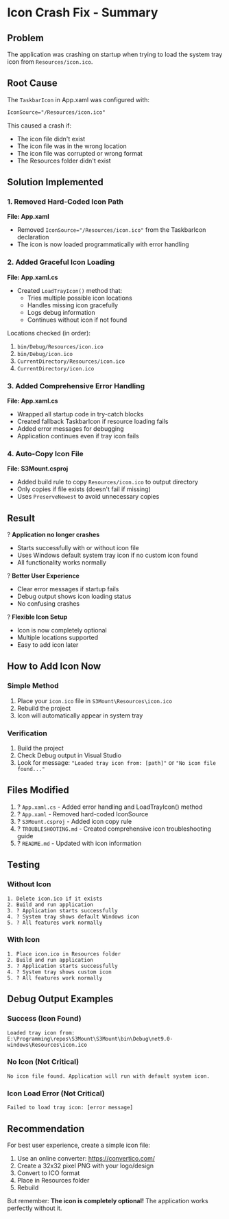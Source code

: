 # Icon Crash Fix - Summary

## Problem
The application was crashing on startup when trying to load the system tray icon from `Resources/icon.ico`.

## Root Cause
The `TaskbarIcon` in App.xaml was configured with:
```xml
IconSource="/Resources/icon.ico"
```

This caused a crash if:
- The icon file didn't exist
- The icon file was in the wrong location
- The icon file was corrupted or wrong format
- The Resources folder didn't exist

## Solution Implemented

### 1. Removed Hard-Coded Icon Path
**File: App.xaml**
- Removed `IconSource="/Resources/icon.ico"` from the TaskbarIcon declaration
- The icon is now loaded programmatically with error handling

### 2. Added Graceful Icon Loading
**File: App.xaml.cs**
- Created `LoadTrayIcon()` method that:
  - Tries multiple possible icon locations
  - Handles missing icon gracefully
  - Logs debug information
  - Continues without icon if not found

Locations checked (in order):
1. `bin/Debug/Resources/icon.ico`
2. `bin/Debug/icon.ico`
3. `CurrentDirectory/Resources/icon.ico`
4. `CurrentDirectory/icon.ico`

### 3. Added Comprehensive Error Handling
**File: App.xaml.cs**
- Wrapped all startup code in try-catch blocks
- Created fallback TaskbarIcon if resource loading fails
- Added error messages for debugging
- Application continues even if tray icon fails

### 4. Auto-Copy Icon File
**File: S3Mount.csproj**
- Added build rule to copy `Resources/icon.ico` to output directory
- Only copies if file exists (doesn't fail if missing)
- Uses `PreserveNewest` to avoid unnecessary copies

## Result

? **Application no longer crashes**
- Starts successfully with or without icon file
- Uses Windows default system tray icon if no custom icon found
- All functionality works normally

? **Better User Experience**
- Clear error messages if startup fails
- Debug output shows icon loading status
- No confusing crashes

? **Flexible Icon Setup**
- Icon is now completely optional
- Multiple locations supported
- Easy to add icon later

## How to Add Icon Now

### Simple Method
1. Place your `icon.ico` file in `S3Mount\Resources\icon.ico`
2. Rebuild the project
3. Icon will automatically appear in system tray

### Verification
1. Build the project
2. Check Debug output in Visual Studio
3. Look for message: `"Loaded tray icon from: [path]"` or `"No icon file found..."`

## Files Modified

1. ? `App.xaml.cs` - Added error handling and LoadTrayIcon() method
2. ? `App.xaml` - Removed hard-coded IconSource
3. ? `S3Mount.csproj` - Added icon copy rule
4. ? `TROUBLESHOOTING.md` - Created comprehensive icon troubleshooting guide
5. ? `README.md` - Updated with icon information

## Testing

### Without Icon
```
1. Delete icon.ico if it exists
2. Build and run application
3. ? Application starts successfully
4. ? System tray shows default Windows icon
5. ? All features work normally
```

### With Icon
```
1. Place icon.ico in Resources folder
2. Build and run application
3. ? Application starts successfully
4. ? System tray shows custom icon
5. ? All features work normally
```

## Debug Output Examples

### Success (Icon Found)
```
Loaded tray icon from: E:\Programming\repos\S3Mount\S3Mount\bin\Debug\net9.0-windows\Resources\icon.ico
```

### No Icon (Not Critical)
```
No icon file found. Application will run with default system icon.
```

### Icon Load Error (Not Critical)
```
Failed to load tray icon: [error message]
```

## Recommendation

For best user experience, create a simple icon file:
1. Use an online converter: https://convertico.com/
2. Create a 32x32 pixel PNG with your logo/design
3. Convert to ICO format
4. Place in Resources folder
5. Rebuild

But remember: **The icon is completely optional!** The application works perfectly without it.
